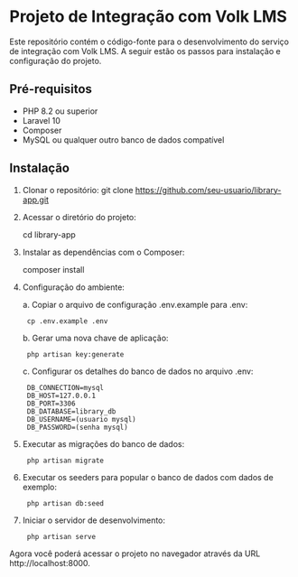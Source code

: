 # Projeto de Integração com Volk LMS

Este repositório contém o código-fonte para o desenvolvimento do serviço de integração com Volk LMS. A seguir estão os passos para instalação e configuração do projeto.

## Pré-requisitos
- PHP 8.2 ou superior
- Laravel 10
- Composer
- MySQL ou qualquer outro banco de dados compatível

## Instalação

1. Clonar o repositório:
    git clone https://github.com/seu-usuario/library-app.git

2. Acessar o diretório do projeto:
    
    cd library-app

3. Instalar as dependências com o Composer:
    
    composer install

4. Configuração do ambiente:

    a. Copiar o arquivo de configuração .env.example para .env:
    
        cp .env.example .env

    b. Gerar uma nova chave de aplicação:
    
        php artisan key:generate

    c. Configurar os detalhes do banco de dados no arquivo .env:
    
        DB_CONNECTION=mysql
        DB_HOST=127.0.0.1
        DB_PORT=3306
        DB_DATABASE=library_db
        DB_USERNAME=(usuario mysql)
        DB_PASSWORD=(senha mysql)
    
5. Executar as migrações do banco de dados:
    
        php artisan migrate

6. Executar os seeders para popular o banco de dados com dados de exemplo:

        php artisan db:seed

7. Iniciar o servidor de desenvolvimento:
    
        php artisan serve
    
Agora você poderá acessar o projeto no navegador através da URL http://localhost:8000.

